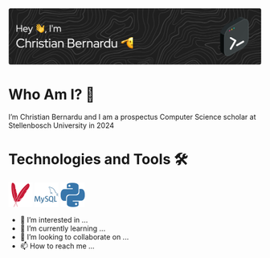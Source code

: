 ![banner](https://github.com/cbernardu/cbernardu/blob/main/assets/github-header-image.png)
# Who Am I? 🤔
I’m Christian Bernardu and I am a prospectus Computer Science scholar at Stellenbosch University in 2024

# Technologies and Tools 🛠️
![maven](https://github.com/cbernardu/cbernardu/blob/main/assets/apachemaven-color.svg) ![mysql](https://github.com/cbernardu/cbernardu/blob/main/assets/mysql-color.svg) ![python](https://github.com/cbernardu/cbernardu/blob/main/assets/python-color.svg)
- 👀 I’m interested in ...
- 🌱 I’m currently learning ...
- 💞️ I’m looking to collaborate on ...
- 📫 How to reach me ...

<!---
cbernardu/cbernardu is a ✨ special ✨ repository because its `README.md` (this file) appears on your GitHub profile.
You can click the Preview link to take a look at your changes.
--->
